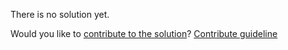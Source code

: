 
There is no solution yet.

Would you like to [contribute to the solution](https://github.com/BFEdev/BFE.dev-solutions/blob/main/quiz/closure-1_en.md)? [Contribute guideline](https://github.com/BFEdev/BFE.dev-solutions#how-to-contribute)
